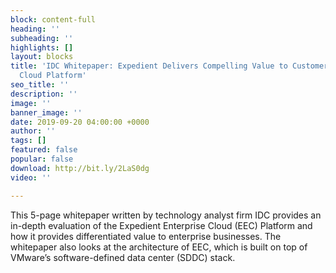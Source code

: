 ```yaml
---
block: content-full
heading: ''
subheading: ''
highlights: []
layout: blocks
title: 'IDC Whitepaper: Expedient Delivers Compelling Value to Customers with Enterprise
  Cloud Platform'
seo_title: ''
description: ''
image: ''
banner_image: ''
date: 2019-09-20 04:00:00 +0000
author: ''
tags: []
featured: false
popular: false
download: http://bit.ly/2LaS0dg
video: ''

---
```

This 5-page whitepaper written by technology analyst firm IDC provides an in-depth evaluation of the Expedient Enterprise Cloud (EEC) Platform and how it provides differentiated value to enterprise businesses. The whitepaper also looks at the architecture of EEC, which is built on top of VMware’s software-defined data center (SDDC) stack.